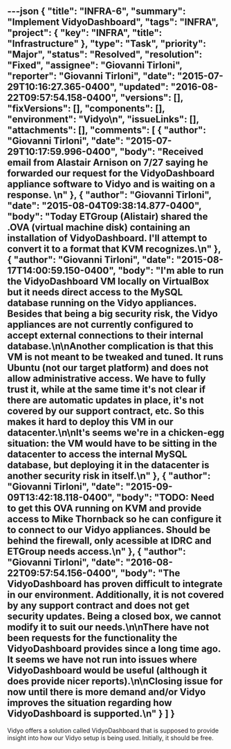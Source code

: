 ---json
{
  "title": "INFRA-6",
  "summary": "Implement VidyoDashboard",
  "tags": "INFRA",
  "project": {
    "key": "INFRA",
    "title": "Infrastructure"
  },
  "type": "Task",
  "priority": "Major",
  "status": "Resolved",
  "resolution": "Fixed",
  "assignee": "Giovanni Tirloni",
  "reporter": "Giovanni Tirloni",
  "date": "2015-07-29T10:16:27.365-0400",
  "updated": "2016-08-22T09:57:54.158-0400",
  "versions": [],
  "fixVersions": [],
  "components": [],
  "environment": "Vidyo\n",
  "issueLinks": [],
  "attachments": [],
  "comments": [
    {
      "author": "Giovanni Tirloni",
      "date": "2015-07-29T10:17:59.996-0400",
      "body": "Received email from Alastair Arnison on 7/27 saying he forwarded our request for the VidyoDashboard appliance software to Vidyo and is waiting on a response.&#x20;\n"
    },
    {
      "author": "Giovanni Tirloni",
      "date": "2015-08-04T09:38:14.877-0400",
      "body": "Today ETGroup (Alistair) shared the .OVA (virtual machine disk) containing an installation of VidyoDashboard. I'll attempt to convert it to a format that KVM recognizes.\n"
    },
    {
      "author": "Giovanni Tirloni",
      "date": "2015-08-17T14:00:59.150-0400",
      "body": "I'm able to run the VidyoDashboard VM locally on VirtualBox but it needs direct access to the MySQL database running on the Vidyo appliances. Besides that being a big security risk, the Vidyo appliances are not currently configured to accept external connections to their internal database.\n\nAnother complication is that this VM is not meant to be tweaked and tuned. It runs Ubuntu (not our target platform) and does not allow administrative access. We have to fully trust it, while at the same time it's not clear if there are automatic updates in place, it's not covered by our support contract, etc. So this makes it hard to deploy this VM in our datacenter.\n\nIt's seems we're in a chicken-egg situation: the VM would have to be sitting in the datacenter to access the internal MySQL database, but deploying it in the datacenter is another security risk in itself.\n"
    },
    {
      "author": "Giovanni Tirloni",
      "date": "2015-09-09T13:42:18.118-0400",
      "body": "TODO: Need to get this OVA running on KVM and provide access to Mike Thornback so he can configure it to connect to our Vidyo appliances. Should be behind the firewall, only acessible at IDRC and ETGroup needs access.\n"
    },
    {
      "author": "Giovanni Tirloni",
      "date": "2016-08-22T09:57:54.156-0400",
      "body": "The VidyoDashboard has proven difficult to integrate in our environment. Additionally, it is not covered by any support contract and does not get security updates. Being a closed box, we cannot modify it to suit our needs.\n\nThere have not been requests for the functionality the VidyoDashboard provides since a long time ago. It seems we have not run into issues where VidyoDashboard would be useful (although it does provide nicer reports).\n\nClosing issue for now until there is more demand and/or Vidyo improves the situation regarding how VidyoDashboard is supported.\n"
    }
  ]
}
---
Vidyo offers a solution called VidyoDashboard that is supposed to provide insight into how our Vidyo setup is being used. Initially, it should be free.

        